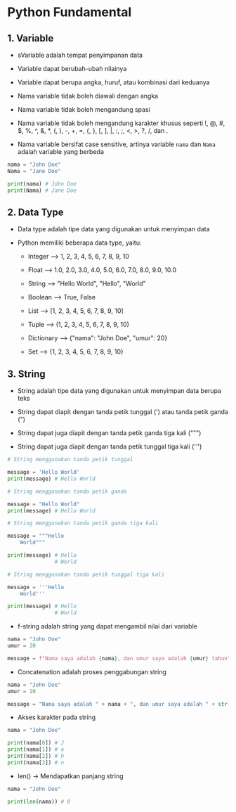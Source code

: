 # Python Fundamental

## 1. Variable

- sVariable adalah tempat penyimpanan data

- Variable dapat berubah-ubah nilainya

- Variable dapat berupa angka, huruf, atau kombinasi dari keduanya

- Nama variable tidak boleh diawali dengan angka

- Nama variable tidak boleh mengandung spasi

- Nama variable tidak boleh mengandung karakter khusus seperti !, @, #, $, %, ^, &, \*, (, ), -, +, =, {, }, [, ], |, :, ;, <, >, ?, /, dan .

- Nama variable bersifat case sensitive, artinya variable `nama` dan `Nama` adalah variable yang berbeda

```python
nama = "John Doe"
Nama = "Jane Doe"

print(nama) # John Doe
print(Nama) # Jane Doe
```

## 2. Data Type

- Data type adalah tipe data yang digunakan untuk menyimpan data

- Python memiliki beberapa data type, yaitu:

  - Integer --> 1, 2, 3, 4, 5, 6, 7, 8, 9, 10

  - Float --> 1.0, 2.0, 3.0, 4.0, 5.0, 6.0, 7.0, 8.0, 9.0, 10.0

  - String --> "Hello World", "Hello", "World"

  - Boolean --> True, False

  - List --> [1, 2, 3, 4, 5, 6, 7, 8, 9, 10]

  - Tuple --> (1, 2, 3, 4, 5, 6, 7, 8, 9, 10)

  - Dictionary --> {"nama": "John Doe", "umur": 20}

  - Set --> {1, 2, 3, 4, 5, 6, 7, 8, 9, 10}

## 3. String

- String adalah tipe data yang digunakan untuk menyimpan data berupa teks

- String dapat diapit dengan tanda petik tunggal (') atau tanda petik ganda (")

- String dapat juga diapit dengan tanda petik ganda tiga kali (""")

- String dapat juga diapit dengan tanda petik tunggal tiga kali (''')

```python
# String menggunakan tanda petik tunggal

message = 'Hello World'
print(message) # Hello World

# String menggunakan tanda petik ganda

message = "Hello World"
print(message) # Hello World

# String menggunakan tanda petik ganda tiga kali

message = """Hello
    World"""

print(message) # Hello
               # World

# String menggunakan tanda petik tunggal tiga kali

message = '''Hello
    World'''

print(message) # Hello
               # World
```

- f-string adalah string yang dapat mengambil nilai dari variable

```python
nama = "John Doe"
umur = 20

message = f"Nama saya adalah {nama}, dan umur saya adalah {umur} tahun"
```

- Concatenation adalah proses penggabungan string

```python
nama = "John Doe"
umur = 20

message = "Nama saya adalah " + nama + ", dan umur saya adalah " + str(umur) + " tahun"
```

- Akses karakter pada string

```python
nama = "John Doe"

print(nama[0]) # J
print(nama[1]) # o
print(nama[2]) # h
print(nama[3]) # n
```

- len() -> Mendapatkan panjang string

```python
nama = "John Doe"

print(len(nama)) # 8
```
